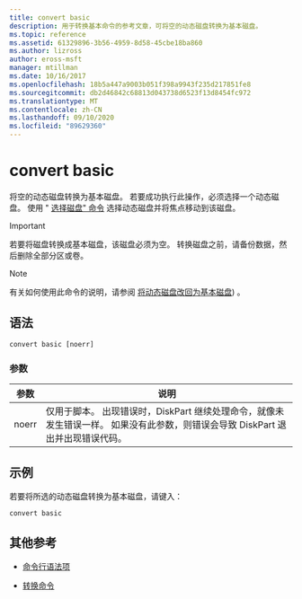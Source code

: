 ```yaml
---
title: convert basic
description: 用于转换基本命令的参考文章，可将空的动态磁盘转换为基本磁盘。
ms.topic: reference
ms.assetid: 61329896-3b56-4959-8d58-45cbe18ba860
ms.author: lizross
author: eross-msft
manager: mtillman
ms.date: 10/16/2017
ms.openlocfilehash: 18b5a447a9003b051f398a9943f235d217851fe8
ms.sourcegitcommit: db2d46842c68813d043738d6523f13d8454fc972
ms.translationtype: MT
ms.contentlocale: zh-CN
ms.lasthandoff: 09/10/2020
ms.locfileid: "89629360"
---
```

# <a name="convert-basic"></a>convert basic

将空的动态磁盘转换为基本磁盘。 若要成功执行此操作，必须选择一个动态磁盘。 使用 " [选择磁盘" 命令](select-disk.md) 选择动态磁盘并将焦点移动到该磁盘。

> [!IMPORTANT]
> 若要将磁盘转换成基本磁盘，该磁盘必须为空。 转换磁盘之前，请备份数据，然后删除全部分区或卷。

> [!NOTE]
> 有关如何使用此命令的说明，请参阅 [将动态磁盘改回为基本磁盘](/previous-versions/windows/it-pro/windows-server-2008-r2-and-2008/cc755238(v=ws.11))) 。

## <a name="syntax"></a>语法

```
convert basic [noerr]
```

### <a name="parameters"></a>参数

| 参数 | 说明 |
| --------- | ----------- |
| noerr | 仅用于脚本。 出现错误时，DiskPart 继续处理命令，就像未发生错误一样。 如果没有此参数，则错误会导致 DiskPart 退出并出现错误代码。 |

## <a name="examples"></a>示例

若要将所选的动态磁盘转换为基本磁盘，请键入：

```
convert basic
```

## <a name="additional-references"></a>其他参考

- [命令行语法项](command-line-syntax-key.md)

- [转换命令](convert.md)

